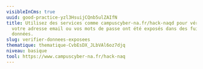 ```yaml
---
visibleInCms: true
uuid: good-practice-yzl3HsuijCQnb5ulZAIfN
title: Utilisez des services comme campuscyber-na.fr/hack-naqd pour vérifier si
  votre adresse email ou vos mots de passe ont été exposés dans des fuites de
  données.
slug: verifier-donnees-exposees
thematique: thematique-CvbEsDX_JLbVAl6oz7djq
niveau: basique
tool: https://www.campuscyber-na.fr/hack-naq
---
```

